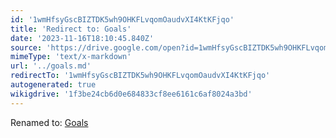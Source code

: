 ```yaml
---
id: '1wmHfsyGscBIZTDK5wh9OHKFLvqomOaudvXI4KtKFjqo'
title: 'Redirect to: Goals'
date: '2023-11-16T18:10:45.840Z'
source: 'https://drive.google.com/open?id=1wmHfsyGscBIZTDK5wh9OHKFLvqomOaudvXI4KtKFjqo'
mimeType: 'text/x-markdown'
url: '../goals.md'
redirectTo: '1wmHfsyGscBIZTDK5wh9OHKFLvqomOaudvXI4KtKFjqo'
autogenerated: true
wikigdrive: '1f3be24cb6d0e684833cf8ee6161c6af8024a3bd'
---
```

Renamed to: [Goals](../goals.md)
